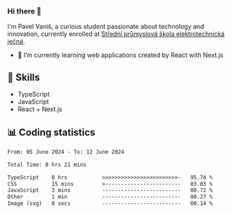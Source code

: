 ### Hi there 👋
I'm Pavel Vaniš, a curious student passionate about technology and innovation, currently enrolled at [Střední průmyslová škola elektrotechnická ječná](https://www.spsejecna.cz/).

- 🌱 I’m currently learning web applications created by React with Next.js

## 🧠 Skills
- TypeScript
- JavaScript
- React + Next.js


## 📊 Coding statistics
<!--START_SECTION:waka-->

```txt
From: 05 June 2024 - To: 12 June 2024

Total Time: 8 hrs 21 mins

TypeScript    8 hrs           >>>>>>>>>>>>>>>>>>>>>>>>-   95.74 %
CSS           15 mins         >------------------------   03.03 %
JavaScript    3 mins          -------------------------   00.72 %
Other         1 min           -------------------------   00.27 %
Image (svg)   0 secs          -------------------------   00.14 %
```

<!--END_SECTION:waka-->
